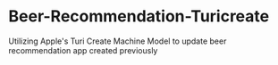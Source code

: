 # Beer-Recommendation-Turicreate
Utilizing Apple's Turi Create Machine Model to update beer recommendation app created previously
